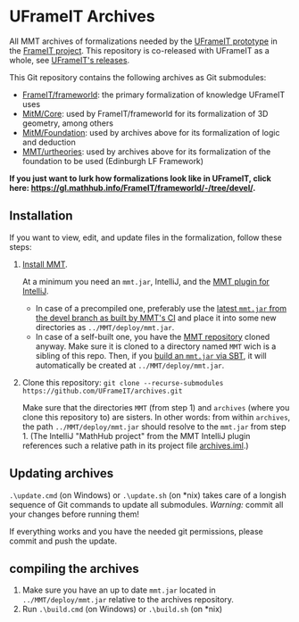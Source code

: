 # UFrameIT Archives

All MMT archives of formalizations needed by the [UFrameIT prototype](https://github.com/UFrameIT/UFrameIT) in the [FrameIT project](https://uframeit.org).
This repository is co-released with UFrameIT as a whole, see [UFrameIT's releases](https://github.com/UFrameIT/UFrameIT/releases).

This Git repository contains the following archives as Git submodules:

- [FrameIT/frameworld](https://gl.mathhub.info/FrameIT/frameworld/-/tree/devel): the primary formalization of knowledge UFrameIT uses
- [MitM/Core](https://gl.mathhub.info/MitM/core/-/tree/devel): used by FrameIT/frameworld for its formalization of 3D geometry, among others
- [MitM/Foundation](https://gl.mathhub.info/MitM/Foundation/-/tree/devel): used by archives above for its formalization of logic and deduction
- [MMT/urtheories](https://gl.mathhub.info/MMT/urtheories/-/tree/devel): used by archives above for its formalization of the foundation to be used (Edinburgh LF Framework)

**If you just want to lurk how formalizations look like in UFrameIT, click here: <https://gl.mathhub.info/FrameIT/frameworld/-/tree/devel/>.**

## Installation

If you want to view, edit, and update files in the formalization, follow these steps:

1. [Install MMT](https://uniformal.github.io//doc/setup/).

   At a minimum you need an `mmt.jar`, IntelliJ, and the [MMT plugin for IntelliJ](https://github.com/UniFormal/IntelliJ-MMT).
   
   - In case of a precompiled one, preferably use the [latest `mmt.jar` from the devel branch as built by MMT's CI](https://github.com/UniFormal/MMT/actions?query=branch%3Adevel+event%3Apush+is%3Acompleted) and place it into some new directories as `../MMT/deploy/mmt.jar`.
   - In case of a self-built one, you have the [MMT repository](https://github.com/UniFormal/MMT) cloned anyway.
     Make sure it is cloned to a directory named `MMT` wich is a sibling of this repo.
     Then, if you [build an `mmt.jar` via SBT](https://uniformal.github.io//doc/setup/sbt.html), it will automatically be created at `../MMT/deploy/mmt.jar`.

2. Clone this repository: `git clone --recurse-submodules https://github.com/UFrameIT/archives.git`

   Make sure that the directories `MMT` (from step 1) and `archives` (where you clone this repository to) are sisters.
   In other words: from within `archives`, the path `../MMT/deploy/mmt.jar` should resolve to the `mmt.jar` from step 1.
   (The IntelliJ "MathHub project" from the MMT IntelliJ plugin references such a relative path in its project file [archives.iml](./archives.iml).)

## Updating archives
`.\update.cmd` (on Windows) or `.\update.sh` (on \*nix) takes care of a longish sequence of Git commands to update all submodules.
*Warning:* commit all your changes before running them!

If everything works and you have the needed git permissions, please commit and push the update.

## compiling the archives
1. Make sure you have an up to date `mmt.jar` located in `../MMT/deploy/mmt.jar` relative to the archives repository.
2. Run `.\build.cmd` (on Windows) or `.\build.sh` (on \*nix)
